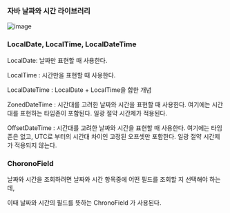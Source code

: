 ### 자바 날짜와 시간 라이브러리

![image](https://github.com/user-attachments/assets/871a32ad-424b-4711-98c5-d96178b37556)


### LocalDate, LocalTime, LocalDateTime

LocalDate: 날짜만 표현할 때 사용한다.

LocalTime : 시간만을 표현할 때 사용한다.

LocalDateTime : LocalDate + LocalTime을 합한 개념

ZonedDateTime : 시간대를 고려한 날짜와 시간을 표현할 때 사용한다. 여기에는 시간대를 표현하는 타임존이 포함된다. 일광 절약 시간제가 적용된다.

OffsetDateTime : 시간대를 고려한 날짜와 시간을 표현할 때 사용한다. 여기에는 타임존은 없고, UTC로 부터의 시간대 차이인 고정된 오프셋만 포함한다. 일광 절약 시간제가 적용되지 않는다.

### ChoronoField

날짜와 시간을 조회하려면 날짜와 시간 항목중에 어떤 필드를 조회할 지 선택해야 하는데,  

이때 날짜와 시간의 필드를 뜻하는 ChronoField 가 사용된다.
